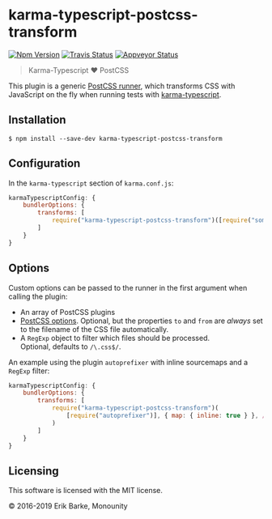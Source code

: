 # karma-typescript-postcss-transform

<a href="https://www.npmjs.com/package/karma-typescript-postcss-transform"><img alt="Npm Version" src="https://img.shields.io/npm/v/karma-typescript-postcss-transform.svg"></a>
<a href="https://travis-ci.org/monounity/karma-typescript"><img alt="Travis Status" src="https://img.shields.io/travis/monounity/karma-typescript/master.svg?label=travis"></a>
<a href="https://ci.appveyor.com/project/monounity/karma-typescript"><img alt="Appveyor Status" src="https://img.shields.io/appveyor/ci/monounity/karma-typescript/master.svg?label=appveyor"></a>

> Karma-Typescript :heart: PostCSS

This plugin is a generic [PostCSS runner](http://postcss.org/), which transforms CSS with JavaScript on the fly when running tests with [karma-typescript](https://github.com/monounity/karma-typescript).

## Installation

```
$ npm install --save-dev karma-typescript-postcss-transform
```

## Configuration

In the `karma-typescript` section of `karma.conf.js`:

```javascript
karmaTypescriptConfig: {
    bundlerOptions: {
        transforms: [
            require("karma-typescript-postcss-transform")([require("some-plugin")])
        ]
    }
}
```

## Options

Custom options can be passed to the runner in the first argument when calling the plugin:

- An array of PostCSS plugins
- [PostCSS options](https://github.com/postcss/postcss). Optional, but the properties `to`
  and `from` are _always_ set to the filename of the CSS file automatically.
- A `RegExp` object to filter which files should be processed.<br/>
  Optional, defaults to `/\.css$/`.

An example using the plugin `autoprefixer` with inline sourcemaps and a `RegExp` filter:

```javascript
karmaTypescriptConfig: {
    bundlerOptions: {
        transforms: [
            require("karma-typescript-postcss-transform")(
                [require("autoprefixer")], { map: { inline: true } }, /\.css$/
            )
        ]
    }
}
```

## Licensing

This software is licensed with the MIT license.

© 2016-2019 Erik Barke, Monounity
